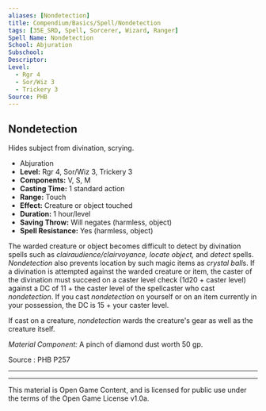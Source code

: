 ```yaml
---
aliases: [Nondetection]
title: Compendium/Basics/Spell/Nondetection
tags: [35E_SRD, Spell, Sorcerer, Wizard, Ranger]
Spell Name: Nondetection
School: Abjuration
Subschool: 
Descriptor: 
Level:
  - Rgr 4
  - Sor/Wiz 3
  - Trickery 3
Source: PHB
---
```



## Nondetection

Hides subject from divination, scrying.

*   Abjuration
*   **Level:** Rgr 4, Sor/Wiz 3, Trickery 3
*   **Components:** V, S, M
*   **Casting Time:** 1 standard action
*   **Range:** Touch
*   **Effect:** Creature or object touched
*   **Duration:** 1 hour/level
*   **Saving Throw:** Will negates (harmless, object)
*   **Spell Resistance:** Yes (harmless, object)

<p>The warded creature or object becomes difficult to detect by divination spells such as <i>clairaudience/clairvoyance, locate object,</i> and <i>detect</i> spells. <i>Nondetection</i> also prevents location by such magic items as <i>crystal ball</i>s. If a divination is attempted against the warded creature or item, the caster of the divination must succeed on a caster level check (1d20 + caster level) against a DC of 11 + the caster level of the spellcaster who cast <i>nondetection</i>. If you cast <i>nondetection</i> on yourself or on an item currently in your possession, the DC is 15 + your caster level.</p><p>If cast on a creature, <i>nondetection</i> wards the creature's gear as well as the creature itself.</p><p><i>Material Component:</i> A pinch of diamond dust worth 50 gp.</p>

Source : PHB P257

---

---

This material is Open Game Content, and is licensed for public use under
the terms of the Open Game License v1.0a.
